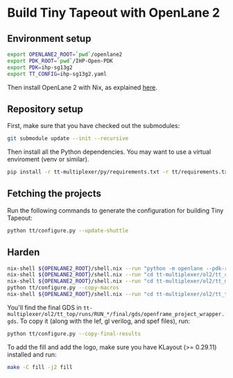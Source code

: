 # Build Tiny Tapeout with OpenLane 2

## Environment setup

```bash
export OPENLANE2_ROOT=`pwd`/openlane2
export PDK_ROOT=`pwd`/IHP-Open-PDK
export PDK=ihp-sg13g2
export TT_CONFIG=ihp-sg13g2.yaml
```

Then install OpenLane 2 with Nix, as explained [here](https://openlane2.readthedocs.io/en/latest/getting_started/common/nix_installation/index.html).

## Repository setup

First, make sure that you have checked out the submodules:

```bash
git submodule update --init --recursive
```

Then install all the Python dependencies. You may want to use a virtual enviroment (venv or similar).

```bash
pip install -r tt-multiplexer/py/requirements.txt -r tt/requirements.txt
```

## Fetching the projects

Run the following commands to generate the configuration for building Tiny Tapeout:

```bash
python tt/configure.py --update-shuttle
```

## Harden

```bash
nix-shell ${OPENLANE2_ROOT}/shell.nix --run "python -m openlane --pdk-root $PDK_ROOT --manual-pdk --pdk $PDK tt/rom/config_ihp.json"
nix-shell ${OPENLANE2_ROOT}/shell.nix --run "cd tt-multiplexer/ol2/tt_ctrl && python build.py"
nix-shell ${OPENLANE2_ROOT}/shell.nix --run "cd tt-multiplexer/ol2/tt_mux && python build.py"
python tt/configure.py --copy-macros
nix-shell ${OPENLANE2_ROOT}/shell.nix --run "cd tt-multiplexer/ol2/tt_top && python build.py"
```

You'll find the final GDS in `tt-multiplexer/ol2/tt_top/runs/RUN_*/final/gds/openframe_project_wrapper.gds`. To copy it (along with the lef, gl verilog, and spef files), run:

```bash
python tt/configure.py --copy-final-results
```

To add the fill and add the logo, make sure you have KLayout (>= 0.29.11) installed and run:

```bash
make -C fill -j2 fill
```
